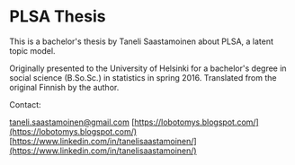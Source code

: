 # PLSA Thesis

This is a bachelor's thesis by Taneli Saastamoinen about PLSA, a latent topic model.

Originally presented to the University of Helsinki for a bachelor's degree in social science (B.So.Sc.) in statistics in spring 2016. Translated from the original Finnish by the author.

Contact:

[taneli.saastamoinen@gmail.com](mailto:taneli.saastamoinen@gmail.com)
[https://lobotomys.blogspot.com/](https://lobotomys.blogspot.com/)
[https://www.linkedin.com/in/tanelisaastamoinen/](https://www.linkedin.com/in/tanelisaastamoinen/)
